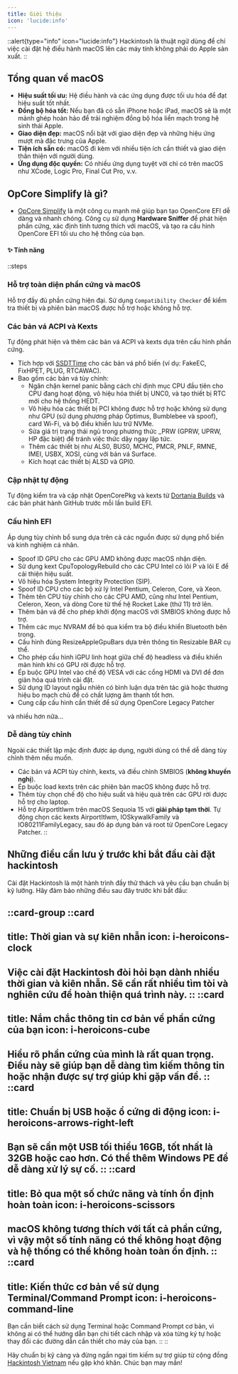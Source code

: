 ```yaml
---
title: Giới thiệu
icon: 'lucide:info'
---
```


::alert{type="info" icon="lucide:info"}
  Hackintosh là thuật ngữ dùng để chỉ việc cài đặt hệ điều hành macOS lên các máy tính không phải do Apple sản xuất.
::

## Tổng quan về macOS

- **Hiệu suất tối ưu:** Hệ điều hành và các ứng dụng được tối ưu hóa để đạt hiệu suất tốt nhất.
- **Đồng bộ hóa tốt:** Nếu bạn đã có sẵn iPhone hoặc iPad, macOS sẽ là một mảnh ghép hoàn hảo để trải nghiệm đồng bộ hóa liền mạch trong hệ sinh thái Apple.
- **Giao diện đẹp:** macOS nổi bật với giao diện đẹp và những hiệu ứng mượt mà đặc trưng của Apple.
- **Tiện ích sẵn có:** macOS đi kèm với nhiều tiện ích cần thiết và giao diện thân thiện với người dùng.
- **Ứng dụng độc quyền:** Có nhiều ứng dụng tuyệt vời chỉ có trên macOS như XCode, Logic Pro, Final Cut Pro, v.v.

## OpCore Simplify là gì?

- [OpCore Simplify](https://github.com/lzhoang2801/OpCore-Simplify) là một công cụ mạnh mẽ giúp bạn tạo OpenCore EFI dễ dàng và nhanh chóng. Công cụ sử dụng **Hardware Sniffer** để phát hiện phần cứng, xác định tính tương thích với macOS, và tạo ra cấu hình OpenCore EFI tối ưu cho hệ thống của bạn.

#### ✨ **Tính năng**

::steps
### **Hỗ trợ toàn diện phần cứng và macOS**  
   Hỗ trợ đầy đủ phần cứng hiện đại. Sử dụng `Compatibility Checker` để kiểm tra thiết bị và phiên bản macOS được hỗ trợ hoặc không hỗ trợ.

### **Các bản vá ACPI và Kexts**  
   Tự động phát hiện và thêm các bản vá ACPI và kexts dựa trên cấu hình phần cứng.
   
   - Tích hợp với [SSDTTime](https://github.com/corpnewt/SSDTTime) cho các bản vá phổ biến (ví dụ: FakeEC, FixHPET, PLUG, RTCAWAC).
   - Bao gồm các bản vá tùy chỉnh:
      - Ngăn chặn kernel panic bằng cách chỉ định mục CPU đầu tiên cho CPU đang hoạt động, vô hiệu hóa thiết bị UNC0, và tạo thiết bị RTC mới cho hệ thống HEDT.
      - Vô hiệu hóa các thiết bị PCI không được hỗ trợ hoặc không sử dụng như GPU (sử dụng phương pháp Optimus, Bumblebee và spoof), card Wi-Fi, và bộ điều khiển lưu trữ NVMe.
      - Sửa giá trị trạng thái ngủ trong phương thức _PRW (GPRW, UPRW, HP đặc biệt) để tránh việc thức dậy ngay lập tức.
      - Thêm các thiết bị như ALS0, BUS0, MCHC, PMCR, PNLF, RMNE, IMEI, USBX, XOSI, cùng với bản vá Surface.
      - Kích hoạt các thiết bị ALSD và GPI0.

### **Cập nhật tự động**  
   Tự động kiểm tra và cập nhật OpenCorePkg và kexts từ [Dortania Builds](https://dortania.github.io/builds/) và các bản phát hành GitHub trước mỗi lần build EFI.
            
### **Cấu hình EFI**  
   Áp dụng tùy chỉnh bổ sung dựa trên cả các nguồn được sử dụng phổ biến và kinh nghiệm cá nhân.

   - Spoof ID GPU cho các GPU AMD không được macOS nhận diện.
   - Sử dụng kext CpuTopologyRebuild cho các CPU Intel có lõi P và lõi E để cải thiện hiệu suất.
   - Vô hiệu hóa System Integrity Protection (SIP).
   - Spoof ID CPU cho các bộ xử lý Intel Pentium, Celeron, Core, và Xeon.
   - Thêm tên CPU tùy chỉnh cho các CPU AMD, cũng như Intel Pentium, Celeron, Xeon, và dòng Core từ thế hệ Rocket Lake (thứ 11) trở lên.
   - Thêm bản vá để cho phép khởi động macOS với SMBIOS không được hỗ trợ.
   - Thêm các mục NVRAM để bỏ qua kiểm tra bộ điều khiển Bluetooth bên trong.
   - Cấu hình đúng ResizeAppleGpuBars dựa trên thông tin Resizable BAR cụ thể.
   - Cho phép cấu hình iGPU linh hoạt giữa chế độ headless và điều khiển màn hình khi có GPU rời được hỗ trợ.
   - Ép buộc GPU Intel vào chế độ VESA với các cổng HDMI và DVI để đơn giản hóa quá trình cài đặt.
   - Sử dụng ID layout ngẫu nhiên có bình luận dựa trên tác giả hoặc thương hiệu bo mạch chủ để có chất lượng âm thanh tốt hơn.
   - Cung cấp cấu hình cần thiết để sử dụng OpenCore Legacy Patcher

   và nhiều hơn nữa...

### **Dễ dàng tùy chỉnh**  
   Ngoài các thiết lập mặc định được áp dụng, người dùng có thể dễ dàng tùy chỉnh thêm nếu muốn.

   - Các bản vá ACPI tùy chỉnh, kexts, và điều chỉnh SMBIOS (**không khuyến nghị**).
   - Ép buộc load kexts trên các phiên bản macOS không được hỗ trợ.
   - Thêm tùy chọn chế độ cho hiệu suất và hiệu quả trên các GPU rời được hỗ trợ cho laptop.
   - Hỗ trợ AirportItlwm trên macOS Sequoia 15 với **giải pháp tạm thời**. Tự động chọn các kexts AirportItlwm, IOSkywalkFamily và IO80211FamilyLegacy, sau đó áp dụng bản vá root từ OpenCore Legacy Patcher.
::

## Những điều cần lưu ý trước khi bắt đầu cài đặt hackintosh

Cài đặt Hackintosh là một hành trình đầy thử thách và yêu cầu bạn chuẩn bị kỹ lưỡng. Hãy đảm bảo những điều sau đây trước khi bắt đầu:

::card-group
  ::card
  ---
  title: Thời gian và sự kiên nhẫn
  icon: i-heroicons-clock
  ---
  Việc cài đặt Hackintosh đòi hỏi bạn dành nhiều thời gian và kiên nhẫn. Sẽ cần rất nhiều tìm tòi và nghiên cứu để hoàn thiện quá trình này.
  ::
  ::card
  ---
  title: Nắm chắc thông tin cơ bản về phần cứng của bạn
  icon: i-heroicons-cube
  ---
  Hiểu rõ phần cứng của mình là rất quan trọng. Điều này sẽ giúp bạn dễ dàng tìm kiếm thông tin hoặc nhận được sự trợ giúp khi gặp vấn đề.
  ::
  ::card
  ---
  title: Chuẩn bị USB hoặc ổ cứng di động
  icon: i-heroicons-arrows-right-left
  ---
  Bạn sẽ cần một USB tối thiểu 16GB, tốt nhất là 32GB hoặc cao hơn. Có thể thêm Windows PE để dễ dàng xử lý sự cố. 
  ::
  ::card
  ---
  title: Bỏ qua một số chức năng và tính ổn định hoàn toàn
  icon: i-heroicons-scissors
  ---
  macOS không tương thích với tất cả phần cứng, vì vậy một số tính năng có thể không hoạt động và hệ thống có thể không hoàn toàn ổn định.
  ::
  ::card
  ---
  title: Kiến thức cơ bản về sử dụng Terminal/Command Prompt
  icon: i-heroicons-command-line
  ---
  Bạn cần biết cách sử dụng Terminal hoặc Command Prompt cơ bản, vì không ai có thể hướng dẫn bạn chi tiết cách nhập và xóa từng ký tự hoặc thay đổi các đường dẫn cần thiết cho máy của bạn.
  ::
::

Hãy chuẩn bị kỹ càng và đừng ngần ngại tìm kiếm sự trợ giúp từ cộng đồng [Hackintosh Vietnam](https://www.facebook.com/groups/hackintoshPC/) nếu gặp khó khăn. Chúc bạn may mắn!

